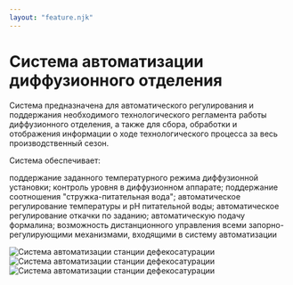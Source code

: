 ```yaml
---
layout: "feature.njk"
---
```

# Система автоматизации диффузионного отделения

Система предназначена для автоматического регулирования и поддержания необходимого технологического регламента работы диффузионного отделения, а также для сбора, обработки и отображения информации о ходе технологического процесса за весь производственный сезон.

Система обеспечивает:

поддержание заданного температурного режима диффузионной установки;
контроль уровня в диффузионном аппарате;
поддержание соотношения "стружка-питательная вода";
автоматическое регулирование температуры и рН питательной воды;
автоматическое регулирование откачки по заданию;
автоматическую подачу формалина;
возможность дистанционного управления всеми запорно-регулирующими механизмами, входящими в систему автоматизации

![Система автоматизации станции дефекосатурации](/img/features/sa/diffuz1.jpg)
![Система автоматизации станции дефекосатурации](/img/features/sa/diffuz2.jpg)
![Система автоматизации станции дефекосатурации](/img/features/sa/diffuz3.jpg)
